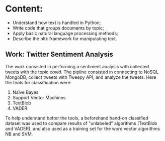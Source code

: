 # Content:
- Understand how text is handled in Python;
- Write code that groups documents by topic;
- Apply basic natural language processing methods;
- Describe the nltk framework for manipulating text.

## Work: Twitter Sentiment Analysis

The work consisted in performing a sentiment analysis with collected tweets with the topic *covid*. 
The pipline consisted in connecting to NoSQL MongoDB, collect tweets with Tweepy API, and analyze the tweets.
Here the tools for classification were:

1. Naïve Bayes
2. Support Vector Machines
3. TextBlob
4. VADER

To help understand better the tools, a beforehand hand-on classified dataset was used to compare results of "unlabeled" algorithms (TextBlob and VADER), and also used as a training set for the word vector algorithms NB and SVM.
